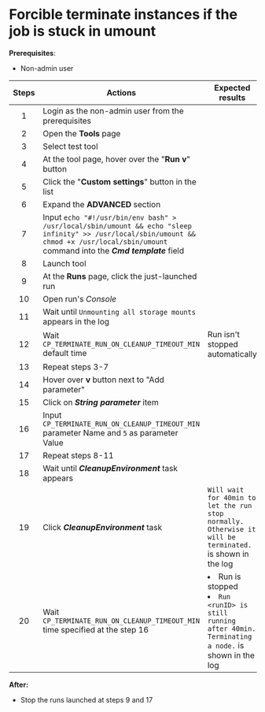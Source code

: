 # Forcible terminate instances if the job is stuck in umount

**Prerequisites**:
- Non-admin user

| Steps | Actions | Expected results |
|:-----------------------------------------------------------------------------------------:|---------------------------------------------------------------------------------------------------------------------------------------------------------------------------------------------|--------------------------------------------------------------------------------------------------------------|
| 1 | Login as the non-admin user from the prerequisites | |
| 2 | Open the **Tools** page | |
| 3 | Select test tool | |
| 4 | At the tool page, hover over the "**Run v**" button | | 
| 5 | Click the "**Custom settings**" button in the list | |
| 6 | Expand the **ADVANCED** section | |
| 7 | Input `echo "#!/usr/bin/env bash" > /usr/local/sbin/umount && echo "sleep infinity" >> /usr/local/sbin/umount && chmod +x /usr/local/sbin/umount` command into the ***Cmd template*** field | |
| 8 | Launch tool | |
| 9 | At the **Runs** page, click the just-launched run | | 
| 10 | Open run's *Console* | |
| 11 | Wait until `Unmounting all storage mounts` appears in the log | |
| 12 | Wait `CP_TERMINATE_RUN_ON_CLEANUP_TIMEOUT_MIN` default time | Run isn't stopped automatically |
| 13 | Repeat steps 3-7 | |
| 14 | Hover over **v** button next to "Add parameter" | |
| 15 | Click on ***String parameter*** item | |
| 16 | Input `CP_TERMINATE_RUN_ON_CLEANUP_TIMEOUT_MIN` parameter Name and `5` as parameter Value | |
| 17 | Repeat steps 8-11 | |
| 18 | Wait until ***CleanupEnvironment*** task appears | |
| 19 | Click ***CleanupEnvironment*** task | `Will wait for 40min to let the run stop normally. Otherwise it will be terminated.` is shown in the log |
| 20 | Wait `CP_TERMINATE_RUN_ON_CLEANUP_TIMEOUT_MIN` time specified at the step 16 | <li> Run is stopped <li> `Run <runID> is still running after 40min. Terminating a node.` is shown in the log |

**After:**
- Stop the runs launched at steps 9 and 17
